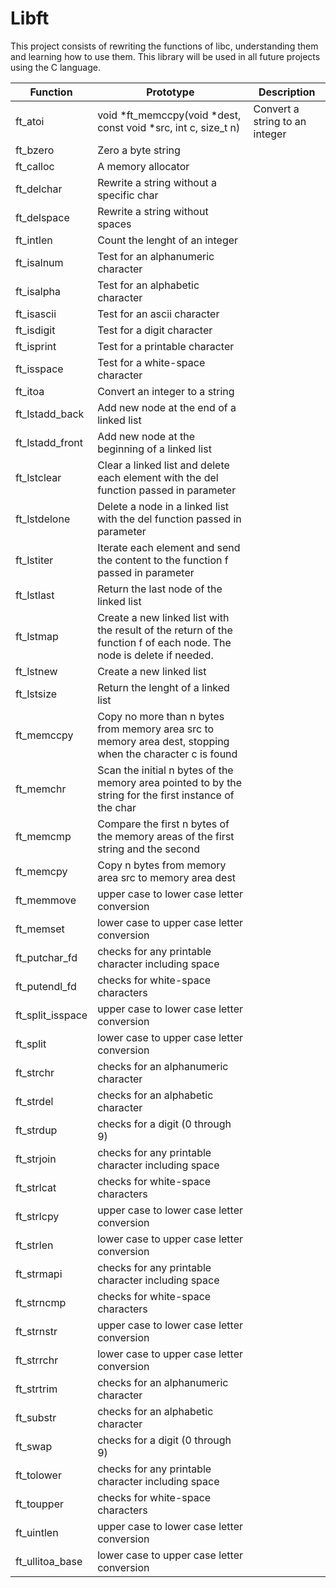 # Libft
This project consists of rewriting the functions of libc, understanding them and learning how to use them. This library will be used in all future projects using the C language.

|  Function | Prototype | Description |
| -- | - | -- |
| ft_atoi | void *ft_memccpy(void *dest, const void *src, int c, size_t n) | Convert a string to an integer |
| ft_bzero | Zero a byte string |
| ft_calloc | A memory allocator |
| ft_delchar | Rewrite a string without a specific char |
| ft_delspace | Rewrite a string without spaces |
| ft_intlen | Count the lenght of an integer |
| ft_isalnum | Test for an alphanumeric character |
| ft_isalpha | Test for an alphabetic character |
| ft_isascii | Test for an ascii character |
| ft_isdigit | Test for a digit character |
| ft_isprint | Test for a printable character |
| ft_isspace | Test for a white-space character |
| ft_itoa | Convert an integer to a string |
| ft_lstadd_back | Add new node at the end of a linked list |
| ft_lstadd_front | Add new node at the beginning of a linked list |
| ft_lstclear | Clear a linked list and delete each element with the del function passed in parameter |
| ft_lstdelone | Delete a node in a linked list with the del function passed in parameter |
| ft_lstiter | Iterate each element and send the content to the function f passed in parameter |
| ft_lstlast | Return the last node of the linked list |
| ft_lstmap | Create a new linked list with the result of the return of the function f of each node. The node is delete if needed. |
| ft_lstnew | Create a new linked list |
| ft_lstsize | Return the lenght of a linked list |
| ft_memccpy | Copy no more than n bytes from memory area src to memory area dest, stopping when the character c is found |
| ft_memchr | Scan the initial n bytes of the memory area pointed to by the string for the first instance of the char |
| ft_memcmp | Compare the first n bytes of the memory areas of the first string and the second |
| ft_memcpy | Copy n bytes from memory area src to memory area dest |
| ft_memmove | upper case to lower case letter conversion |
| ft_memset | lower case to upper case letter conversion |
| ft_putchar_fd | checks for any printable character including space |
| ft_putendl_fd | checks for white-space characters |
| ft_split_isspace | upper case to lower case letter conversion |
| ft_split | lower case to upper case letter conversion |
| ft_strchr | checks for an alphanumeric character |
| ft_strdel | checks for an alphabetic character |
| ft_strdup | checks for a digit (0 through 9) |
| ft_strjoin | checks for any printable character including space |
| ft_strlcat | checks for white-space characters |
| ft_strlcpy | upper case to lower case letter conversion |
| ft_strlen | lower case to upper case letter conversion |
| ft_strmapi | checks for any printable character including space |
| ft_strncmp | checks for white-space characters |
| ft_strnstr | upper case to lower case letter conversion |
| ft_strrchr | lower case to upper case letter conversion |
| ft_strtrim | checks for an alphanumeric character |
| ft_substr | checks for an alphabetic character |
| ft_swap | checks for a digit (0 through 9) |
| ft_tolower | checks for any printable character including space |
| ft_toupper | checks for white-space characters |
| ft_uintlen | upper case to lower case letter conversion |
| ft_ullitoa_base | lower case to upper case letter conversion |
